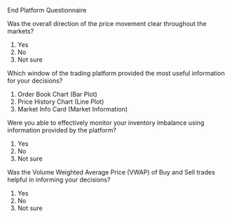 End Platform Questionnaire

Was the overall direction of the price movement clear throughout the markets?

1. Yes
2. No
3. Not sure

Which window of the trading platform provided the most useful information for your decisions?

1. Order Book Chart (Bar Plot)
2. Price History Chart (Line Plot)
3. Market Info Card (Market Information)

Were you able to effectively monitor your inventory imbalance using information provided by the platform?

1. Yes
2. No
3. Not sure

Was the Volume Weighted Average Price (VWAP) of Buy and Sell trades helpful in informing your decisions?

1. Yes
2. No
3. Not sure
